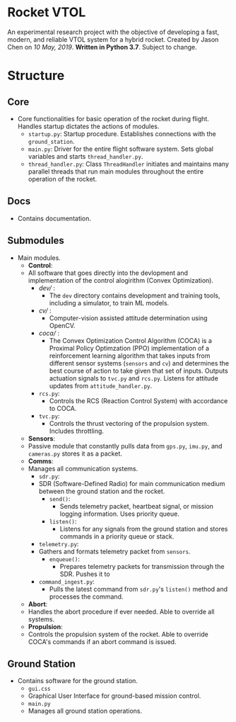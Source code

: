 # Rocket VTOL
An experimental research project with the objective of developing a fast, modern, and reliable VTOL system for a hybrid rocket.
Created by Jason Chen on _10 May, 2019_. **Written in Python 3.7**. Subject to change.

# Structure
## Core 
- Core functionalities for basic operation of the rocket during flight. Handles startup dictates the actions of modules.
    - `startup.py`: 
    Startup procedure. Establishes connections with the `ground_station`.
    - `main.py`: 
    Driver for the entire flight software system. Sets global variables and starts `thread_handler.py`.
    - `thread_handler.py`: 
    Class `ThreadHandler` initiates and maintains many parallel threads that run main modules throughout the entire operation of
    the rocket.
## Docs
- Contains documentation.

## Submodules
- Main modules.
    - **Control**: 
    - All software that goes directly into the devlopment and implementation of the control alogirithm (Convex Optimization).
        - *dev/* : 
            - The `dev` directory contains development and training tools, including a simulator, to train ML models.
        - *cv/* : 
            - Computer-vision assisted attitude determination using OpenCV.
        - *coca/* : 
            - The Convex Optimization Control Algorithm (COCA) is a Proximal Policy Optimzation (PPO) implementation of a
            reinforcement learning algorithm that takes inputs from different sensor systems (`sensors` and `cv`) and determines
            the best course of
            action to take given that set of inputs. Outputs actuation signals to `tvc.py` and `rcs.py`. Listens for attitude
            updates from `attitude_handler.py`.
        - `rcs.py`: 
            - Controls the RCS (Reaction Control System) with accordance to COCA.
        - `tvc.py`: 
            - Controls the thrust vectoring of the propulsion system. Includes throttling.
    - **Sensors**: 
    - Passive module that constantly pulls data from `gps.py`, `imu.py`, and `cameras.py` stores it as a packet.
    - **Comms**:
    - Manages all communication systems.
        - `sdr.py`: 
        - SDR (Software-Defined Radio) for main communication medium between the ground station and the rocket.
            - `send()`: 
                - Sends telemetry packet, heartbeat signal, or mission logging information. Uses priority queue.
            - `listen()`: 
                - Listens for any signals from the ground station and stores commands in a priority queue or stack.
        - `telemetry.py`: 
        - Gathers and formats telemetry packet from `sensors`.
            - `enqueue()`: 
                - Prepares telemetry packets for transmission through the SDR. Pushes it to
        - `command_ingest.py`: 
            - Pulls the latest command from `sdr.py`'s `listen()` method and processes the command.
    - **Abort**: 
    - Handles the abort procedure if ever needed. Able to override all systems.
    - **Propulsion**: 
    - Controls the propulsion system of the rocket. Able to override COCA's commands if an abort command is issued. 
## Ground Station
- Contains software for the ground station.
    - `gui.css`
    - Graphical User Interface for ground-based mission control.
    - `main.py`
    - Manages all ground station operations.
